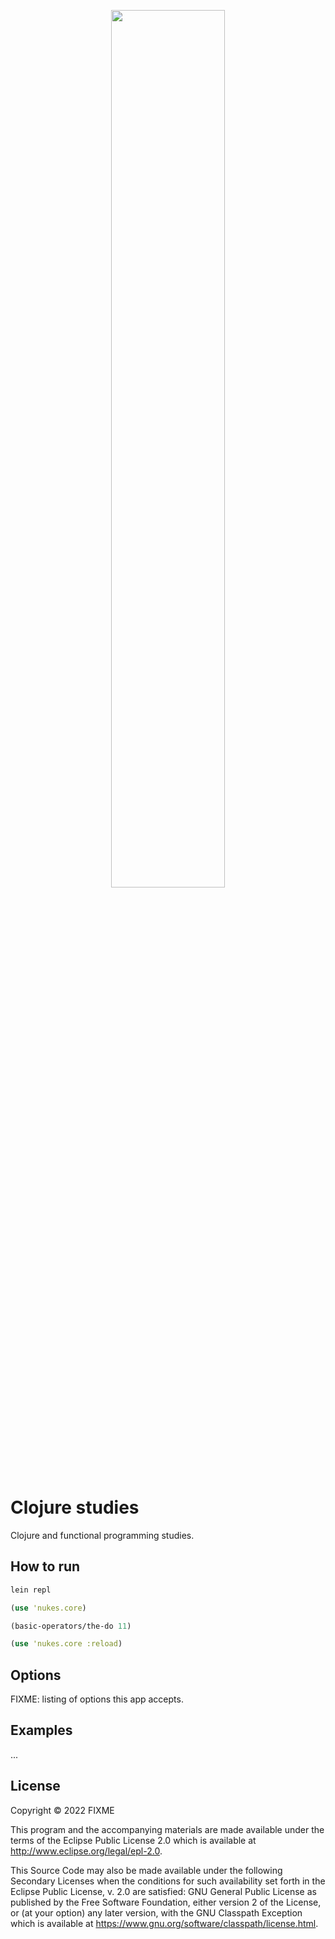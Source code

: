<p align=center>
<img src="https://www.braveclojure.com/assets/images/layout/logo-web-teal-dark.png" width=60%/>
</p>

# Clojure studies

Clojure and functional programming studies.

## How to run

```bash
lein repl
```

```clojure
(use 'nukes.core)
```

```clojure
(basic-operators/the-do 11)
```

```clojure
(use 'nukes.core :reload)
```

## Options

FIXME: listing of options this app accepts.

## Examples

...

## License

Copyright © 2022 FIXME

This program and the accompanying materials are made available under the
terms of the Eclipse Public License 2.0 which is available at
http://www.eclipse.org/legal/epl-2.0.

This Source Code may also be made available under the following Secondary
Licenses when the conditions for such availability set forth in the Eclipse
Public License, v. 2.0 are satisfied: GNU General Public License as published by
the Free Software Foundation, either version 2 of the License, or (at your
option) any later version, with the GNU Classpath Exception which is available
at https://www.gnu.org/software/classpath/license.html.
